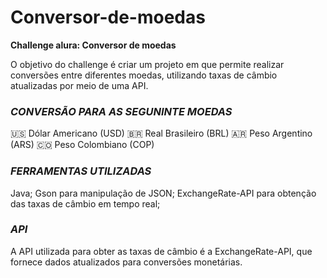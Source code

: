 # Conversor-de-moedas

**Challenge alura: Conversor de moedas**

O objetivo do challenge é criar um projeto em que permite realizar conversões entre diferentes moedas, utilizando taxas de câmbio atualizadas por meio de uma API.

### *CONVERSÃO PARA AS SEGUNINTE MOEDAS*
 🇺🇸 Dólar Americano (USD)
 🇧🇷 Real Brasileiro (BRL)
 🇦🇷 Peso Argentino (ARS)
 🇨🇴 Peso Colombiano (COP)

### *FERRAMENTAS UTILIZADAS*
Java;
Gson para manipulação de JSON;
ExchangeRate-API para obtenção das taxas de câmbio em tempo real;

### *API*
A API utilizada para obter as taxas de câmbio é a ExchangeRate-API, que fornece dados atualizados para conversões monetárias.
